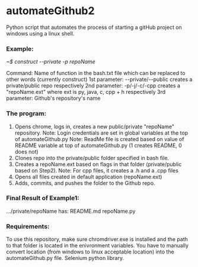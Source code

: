 # automateGithub2
Python script that automates the process of starting a gitHub project on windows using a linux shell. 

### Example: 

_~$ construct --private -p repoName_

Command: Name of function in the bash.txt file which can be replaced to other words (currently construct)
1st parameter: --private/--public creates a private/public repo respectively
2nd parameter: -p/-j/-c/-cpp creates a "repoName.ext" where ext is py, java, c, cpp + h respectively
3rd parameter: Github's repository's name

### The program:
  1. Opens chrome, logs in, creates a new public/private "repoName" repository.
    Note: Login credentials are set in global variables at the top of automateGithub.py
    Note: ReadMe file is created based on value of README variable at top of automateGithub.py (1 creates README, 0 does not)
  2. Clones repo into the private/public folder specified in bash file.
  3. Creates a repoName.ext based on flags in that folder (private/public based on Step2).
    Note: For cpp files, it creates a .h and a .cpp files
  4. Opens all files created in default application (repoName.ext)
  4. Adds, commits, and pushes the folder to the Github repo.
  
  
### Final Result of Example1:
  
  .../private/repoName has:
  README.md
  repoName.py
  
### Requirements:

To use this repository, make sure chromdriver.exe is installed and the path to that folder is located in the enivronment variables. You have to manually convert location (from windows to linux acceptable location) into the automateGithub.py file.
Selenium python library.

